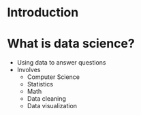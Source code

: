 # Introduction

# What is data science?
- Using data to answer questions
- Involves
    - Computer Science
    - Statistics
    - Math
    - Data cleaning
    - Data visualization
